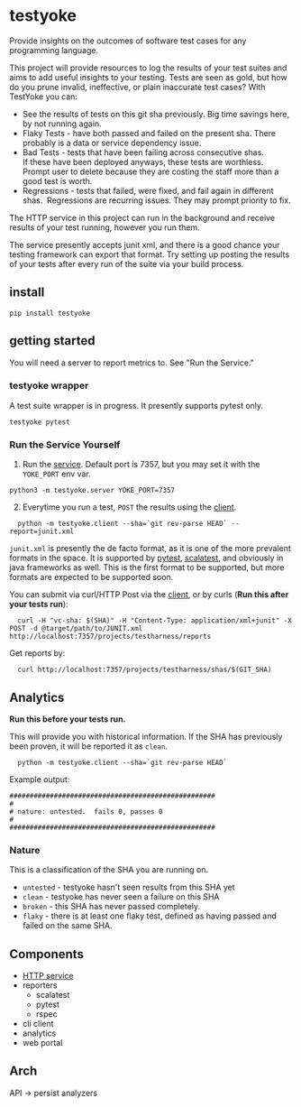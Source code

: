 # testyoke

Provide insights on the outcomes of software test cases for any programming
language.

This project will provide resources to log the results of your test suites and aims
to add useful insights to your testing. Tests are seen as gold, but how do you prune
invalid, ineffective, or plain inaccurate test cases? With TestYoke you can:

* See the results of tests on this git sha previously. 
  Big time savings here, by not running again.
* Flaky Tests - have both passed and failed on the present sha. 
  There probably is a data or service dependency issue.
* Bad Tests - tests that have been failing across consecutive shas.  
  If these have been deployed anyways, these tests are worthless.  
  Prompt user to delete because they are costing the staff more than a good test is worth.
* Regressions - tests that failed, were fixed, and fail again in different shas.  
  Regressions are recurring issues. They may prompt priority to fix.

The HTTP service in this project can run in the background and receive results of 
your test running, however you run them.

The service presently accepts junit xml, and there is a good chance your testing framework 
can export that format.  Try setting up posting the results of your tests after every run
of the suite via your build process.


## install

```
pip install testyoke
```

## getting started

You will need a server to report metrics to. See "Run the Service."

### testyoke wrapper

A test suite wrapper is in progress. It presently supports pytest only.

```
testyoke pytest
```

### Run the Service Yourself

1. Run the [service](./SERVER.md). Default port is 7357, but you may set it with the `YOKE_PORT` env var.

```
python3 -m testyoke.server YOKE_PORT=7357
```

2. Everytime you run a test, `POST` the results using the [client](./CLIENT.md).


```
  python -m testyoke.client --sha=`git rev-parse HEAD` --report=junit.xml
```

`junit.xml` is presently the de facto format, as it is one of the more prevalent formats 
in the space. It is supported by [pytest](https://docs.pytest.org/en/latest/), [scalatest](), 
and obviously in java frameworks as well.  This is the first format to be supported, but 
more formats are expected to be supported soon.

You can submit via curl/HTTP Post via the [client](./CLIENT.md), or by curls 
(**Run this after your tests run**):

```
  curl -H "vc-sha: $(SHA)" -H "Content-Type: application/xml+junit" -X POST -d @target/path/to/JUNIT.xml http://localhost:7357/projects/testharness/reports
```

Get reports by:

```
  curl http://localhost:7357/projects/testharness/shas/$(GIT_SHA)
```

## Analytics

**Run this before your tests run.**

This will provide you with historical information. If the SHA has previously been proven, it will be reported it as `clean`.

```
  python -m testyoke.client --sha=`git rev-parse HEAD`
```

Example output:

```
###################################################
#
# nature: untested.  fails 0, passes 0
#
###################################################
```

### Nature

This is a classification of the SHA you are running on.

* `untested` - testyoke hasn't seen results from this SHA yet
* `clean` - testyoke has never seen a failure on this SHA
* `broken` - this SHA has never passed completely.
* `flaky` - there is at least one flaky test, defined as having passed and failed on the same SHA.

## Components

- [HTTP service](./SERVER.md)
- reporters
  - scalatest
  - pytest
  - rspec
- cli client
- analytics
- web portal

## Arch

API -> persist
       analyzers

